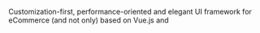 Customization-first, performance-oriented and elegant UI framework for eCommerce (and not only) based on Vue.js and


